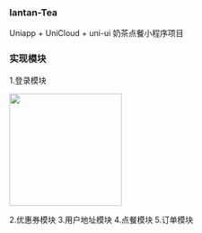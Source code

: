 ### lantan-Tea

Uniapp + UniCloud + uni-ui 奶茶点餐小程序项目

### 实现模块

1.登录模块

<image src="https://user-images.githubusercontent.com/97941836/204225690-f558c450-3c68-461f-8024-debe44707118.png" style="width:200px;height:auto" ></image>

2.优惠券模块
3.用户地址模块
4.点餐模块
5.订单模块

